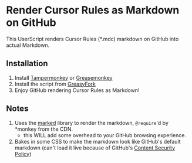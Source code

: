 # Render Cursor Rules as Markdown on GitHub

This UserScript renders Cursor Rules (*.mdc) markdown on GitHub into actual Markdown.

## Installation

1. Install [Tampermonkey](https://www.tampermonkey.net/) or [Greasemonkey](https://www.greasespot.net/)
2. Install the script from [GreasyFork](https://greasyfork.org/en/scripts/537391-cursor-rule-markdown-renderer-for-github)
3. Enjoy GitHub rendering Cursor Rules as Markdown!

## Notes

1. Uses the [marked](https://github.com/markedjs/marked) library to render the markdown, `@require`'d by *monkey from the CDN.
    - this WILL add some overhead to your GitHub browsing experience.
2. Bakes in some CSS to make the markdown look like GitHub's default markdown (can't load it live because of GitHub's [Content Security Policy](https://developer.mozilla.org/en-US/docs/Web/HTTP/Guides/CSP))
